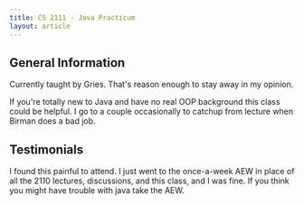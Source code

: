 ```yaml
---
title: CS 2111 - Java Practicum
layout: article
---
```




## General Information



Currently taught by Gries. That's reason enough to stay away in my opinion.



If you're totally new to Java and have no real OOP background this class could be helpful. I go to a couple occasionally to catchup from lecture when Birman does a bad job.



## Testimonials



I found this painful to attend. I just went to the once-a-week AEW in place of all the 2110 lectures, discussions, and this class, and I was fine. If you think you might have trouble with java take the AEW.